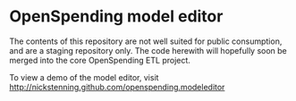 # OpenSpending model editor

The contents of this repository are not well suited for public consumption,
and are a staging repository only. The code herewith will hopefully soon be
merged into the core OpenSpending ETL project.

To view a demo of the model editor, visit
http://nickstenning.github.com/openspending.modeleditor 

